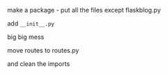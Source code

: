make a package - put all the files except flaskblog.py

add `__init__.py`

big big mess

move routes to routes.py

and clean the imports


